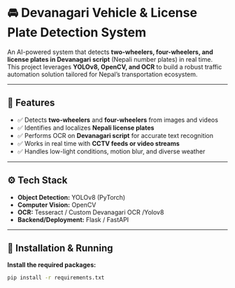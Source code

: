 # 🚘 Devanagari Vehicle & License Plate Detection System  

An AI-powered system that detects **two-wheelers, four-wheelers, and license plates in Devanagari script** (Nepali number plates) in real time.  
This project leverages **YOLOv8, OpenCV, and OCR** to build a robust traffic automation solution tailored for Nepal’s transportation ecosystem.  

---

## 🔑 Features  
- ✅ Detects **two-wheelers** and **four-wheelers** from images and videos  
- ✅ Identifies and localizes **Nepali license plates**  
- ✅ Performs OCR on **Devanagari script** for accurate text recognition  
- ✅ Works in real time with **CCTV feeds or video streams**  
- ✅ Handles low-light conditions, motion blur, and diverse weather  

---

## ⚙️ Tech Stack  
- **Object Detection:** YOLOv8 (PyTorch)  
- **Computer Vision:** OpenCV  
- **OCR:** Tesseract / Custom Devanagari OCR  /Yolov8
- **Backend/Deployment:** Flask / FastAPI  

---

## 🚀 Installation & Running

**Install the required packages:**
```bash
pip install -r requirements.txt




